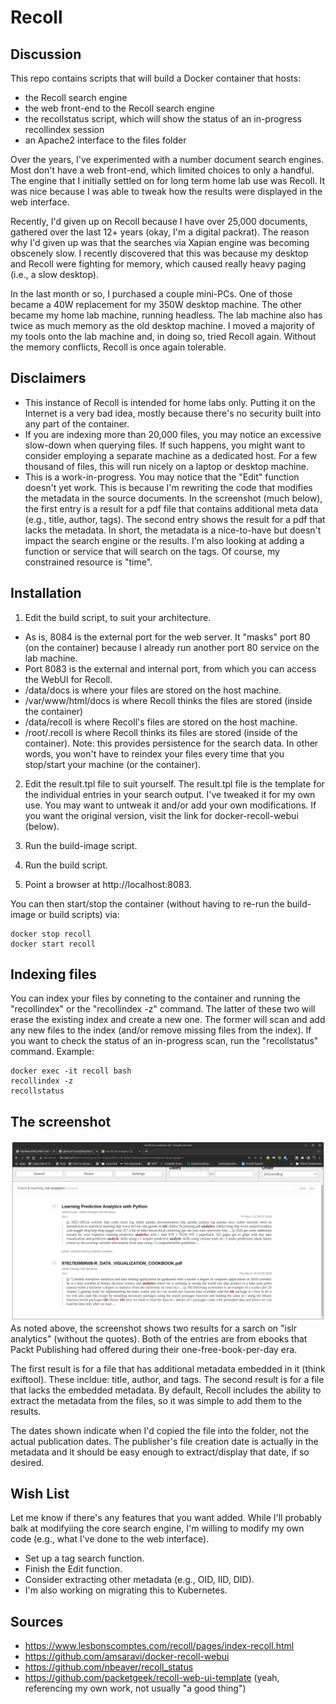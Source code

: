 # Recoll

## Discussion

This repo contains scripts that will build a Docker container that hosts:
- the Recoll search engine
- the web front-end to the Recoll search engine
- the recollstatus script, which will show the status of an in-progress recollindex session
- an Apache2 interface to the files folder

Over the years, I've experimented with a number document search engines.  Most don't have a web front-end, which limited choices to only a handful.  The engine that I initially settled on for long term home lab use was Recoll.  It was nice because I was able to tweak how the results were displayed in the web interface.

Recently, I'd given up on Recoll because I have over 25,000 documents, gathered over the last 12+ years (okay, I'm a digital packrat).  The reason why I'd given up was that the searches via Xapian engine was becoming obscenely slow.  I recently discovered that this was because my desktop and Recoll were fighting for memory, which caused really heavy paging (i.e., a slow desktop).

In the last month or so, I purchased a couple mini-PCs.  One of those became a 40W replacement for my 350W desktop machine.  The other became my home lab machine, running headless. The lab machine also has twice as much memory as the old desktop machine.  I moved a majority of my tools onto the lab machine and, in doing so, tried Recoll again.  Without the memory conflicts, Recoll is once again tolerable.

## Disclaimers
* This instance of Recoll is intended for home labs only.  Putting it on the Internet is a very bad idea, mostly because there's no security built into any part of the container.
* If you are indexing more than 20,000 files, you may notice an excessive slow-down when querying files. If such happens, you might want to consider employing a separate machine as a dedicated host.  For a few thousand of files, this will run nicely on a laptop or desktop machine.
* This is a work-in-progress.  You may notice that the "Edit" function doesn't yet work.  This is because I'm rewriting the code that modifies the metadata in the source documents.  In the screenshot (much below), the first entry is a result for a pdf file that contains additional meta data (e.g., title, author, tags).  The second entry shows the result for a pdf that lacks the metadata.  In short, the metadata is a nice-to-have but doesn't impact the search engine or the results.  I'm also looking at adding a function or service that will search on the tags.  Of course, my constrained resource is "time".

## Installation

1) Edit the build script, to suit your architecture. 
* As is, 8084 is the external port for the web server.  It "masks" port 80 (on the container) because I already run another port 80 service on the lab machine. 
* Port 8083 is the external and internal port, from which you can access the WebUI for Recoll.
* /data/docs is where your files are stored on the host machine.
* /var/www/html/docs is where Recoll thinks the files are stored (inside the container)
* /data/recoll is where Recoll's files are stored on the host machine.
* /root/.recoll is where Recoll thinks its files are stored (inside of the container).  Note: this provides persistence for the search data.  In other words, you won't have to reindex your files every time that you stop/start your machine (or the container).

2) Edit the result.tpl file to suit yourself.  The result.tpl file is the template for the individual entries in your search output.  I've tweaked it for my own use.  You may want to untweak it and/or add your own modifications.  If you want the original version, visit the link for docker-recoll-webui (below).

3) Run the build-image script. 

4) Run the build script.

5) Point a browser at http://localhost:8083.

You can then start/stop the container (without having to re-run the build-image or build scripts) via: 
```
docker stop recoll
docker start recoll
```

## Indexing files
You can index your files by conneting to the container and running the "recollindex" or the "recollindex -z" command.  The latter of these two will erase the existing index and create a new one.  The former will scan and add any new files to the index (and/or remove missing files from the index).  If you want to check the status of an in-progress scan, run the "recollstatus" command.  Example:
```
docker exec -it recoll bash
recollindex -z
recollstatus
```

## The screenshot
![Screenshot](recoll-screenshot.png)
As noted above, the screenshot shows two results for a sarch on "islr analytics" (without the quotes).  Both of the entries are from ebooks that Packt Publishing had offered during their one-free-book-per-day era.

The first result is for a file that has additional metadata embedded in it (think exiftool).  These incldue: title, author, and tags.  The second result is for a file that lacks the embedded metadata.  By default, Recoll includes the ability to extract the metadata from the files, so it was simple to add them to the results.  

The dates shown indicate when I'd copied the file into the folder, not the actual publication dates.  The publisher's file creation date is actually in the metadata and it should be easy enough to extract/display that date, if so desired.

## Wish List
Let me know if there's any features that you want added. While I'll probably balk at modifyiing the core search engine, I'm willing to modify my own code (e.g., what I've done to the web interface).
* Set up a tag search function.
* Finish the Edit function.
* Consider extracting other metadata (e.g., OID, IID, DID).
* I'm also working on migrating this to Kubernetes.

## Sources
* https://www.lesbonscomptes.com/recoll/pages/index-recoll.html
* https://github.com/amsaravi/docker-recoll-webui
* https://github.com/nbeaver/recoll_status
* https://github.com/packetgeek/recoll-web-ui-template (yeah, referencing my own work, not usually "a good thing")
